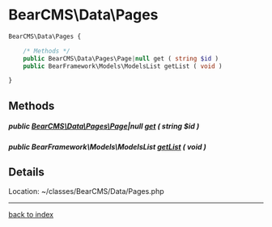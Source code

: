 # BearCMS\Data\Pages

```php
BearCMS\Data\Pages {

	/* Methods */
	public BearCMS\Data\Pages\Page|null get ( string $id )
	public BearFramework\Models\ModelsList getList ( void )

}
```

## Methods

##### public [BearCMS\Data\Pages\Page](bearcms.data.pages.page.class.md)|null [get](bearcms.data.pages.get.method.md) ( string $id )

##### public BearFramework\Models\ModelsList [getList](bearcms.data.pages.getlist.method.md) ( void )

## Details

Location: ~/classes/BearCMS/Data/Pages.php

---

[back to index](index.md)

